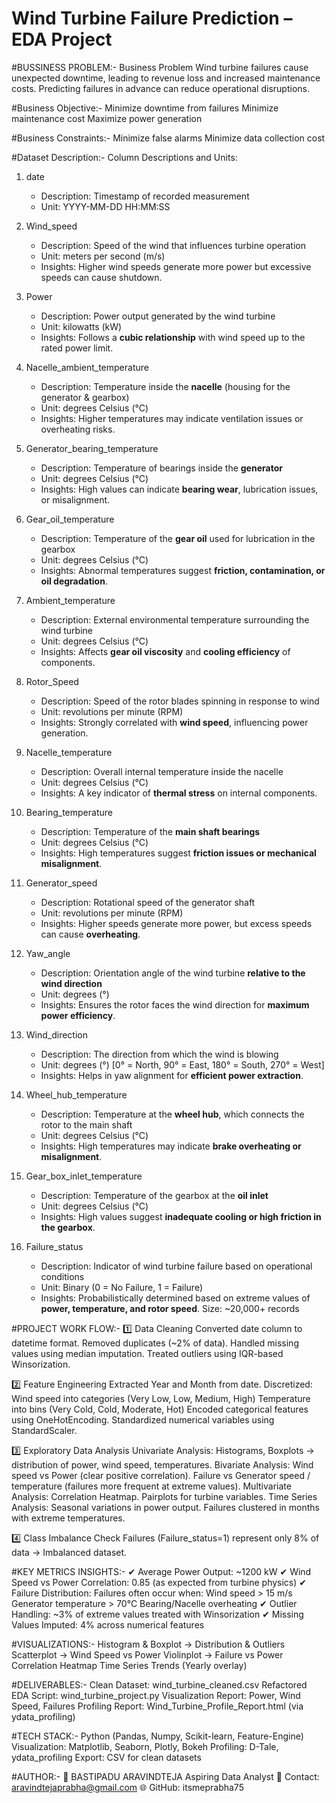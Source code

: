 # Wind Turbine Failure Prediction – EDA Project
#BUSSINESS PROBLEM:-
Business Problem
    Wind turbine failures cause unexpected downtime, leading to revenue loss and increased maintenance costs.
    Predicting failures in advance can reduce operational disruptions.
    
#Business Objective:-
    Minimize downtime from failures
    Minimize maintenance cost
    Maximize power generation

#Business Constraints:-
    Minimize false alarms
    Minimize data collection cost

#Dataset Description:-
Column Descriptions and Units:

1. date  
   - Description: Timestamp of recorded measurement  
   - Unit: YYYY-MM-DD HH:MM:SS  

2. Wind_speed  
   - Description: Speed of the wind that influences turbine operation  
   - Unit: meters per second (m/s)  
   - Insights: Higher wind speeds generate more power but excessive speeds can cause shutdown.  

3. Power  
   - Description: Power output generated by the wind turbine  
   - Unit: kilowatts (kW)  
   - Insights: Follows a **cubic relationship** with wind speed up to the rated power limit.  

4. Nacelle_ambient_temperature  
   - Description: Temperature inside the **nacelle** (housing for the generator & gearbox)  
   - Unit: degrees Celsius (°C)  
   - Insights: Higher temperatures may indicate ventilation issues or overheating risks.  

5. Generator_bearing_temperature  
   - Description: Temperature of bearings inside the **generator**  
   - Unit: degrees Celsius (°C)  
   - Insights: High values can indicate **bearing wear**, lubrication issues, or misalignment.  

6. Gear_oil_temperature  
   - Description: Temperature of the **gear oil** used for lubrication in the gearbox  
   - Unit: degrees Celsius (°C)  
   - Insights: Abnormal temperatures suggest **friction, contamination, or oil degradation**.  

7. Ambient_temperature  
   - Description: External environmental temperature surrounding the wind turbine  
   - Unit: degrees Celsius (°C)  
   - Insights: Affects **gear oil viscosity** and **cooling efficiency** of components.  

8. Rotor_Speed  
   - Description: Speed of the rotor blades spinning in response to wind  
   - Unit: revolutions per minute (RPM)  
   - Insights: Strongly correlated with **wind speed**, influencing power generation.  

9. Nacelle_temperature  
   - Description: Overall internal temperature inside the nacelle  
   - Unit: degrees Celsius (°C)  
   - Insights: A key indicator of **thermal stress** on internal components.  

10. Bearing_temperature  
    - Description: Temperature of the **main shaft bearings**  
    - Unit: degrees Celsius (°C)  
    - Insights: High temperatures suggest **friction issues or mechanical misalignment**.  

11. Generator_speed  
    - Description: Rotational speed of the generator shaft  
    - Unit: revolutions per minute (RPM)  
    - Insights: Higher speeds generate more power, but excess speeds can cause **overheating**.  

12. Yaw_angle  
    - Description: Orientation angle of the wind turbine **relative to the wind direction**  
    - Unit: degrees (°)  
    - Insights: Ensures the rotor faces the wind direction for **maximum power efficiency**.  

13. Wind_direction  
    - Description: The direction from which the wind is blowing  
    - Unit: degrees (°) [0° = North, 90° = East, 180° = South, 270° = West]  
    - Insights: Helps in yaw alignment for **efficient power extraction**.  

14. Wheel_hub_temperature  
    - Description: Temperature at the **wheel hub**, which connects the rotor to the main shaft  
    - Unit: degrees Celsius (°C)  
    - Insights: High temperatures may indicate **brake overheating or misalignment**.  

15. Gear_box_inlet_temperature  
    - Description: Temperature of the gearbox at the **oil inlet**  
    - Unit: degrees Celsius (°C)  
    - Insights: High values suggest **inadequate cooling or high friction in the gearbox**.  

16. Failure_status  
    - Description: Indicator of wind turbine failure based on operational conditions  
    - Unit: Binary (0 = No Failure, 1 = Failure)  
    - Insights: Probabilistically determined based on extreme values of **power, temperature, and rotor speed**.
Size: ~20,000+ records

#PROJECT WORK FLOW:-
1️⃣ Data Cleaning
Converted date column to datetime format.
Removed duplicates (~2% of data).
Handled missing values using median imputation.
Treated outliers using IQR-based Winsorization.

2️⃣ Feature Engineering
Extracted Year and Month from date.
Discretized:
Wind speed into categories (Very Low, Low, Medium, High)
Temperature into bins (Very Cold, Cold, Moderate, Hot)
Encoded categorical features using OneHotEncoding.
Standardized numerical variables using StandardScaler.

3️⃣ Exploratory Data Analysis
Univariate Analysis: Histograms, Boxplots → distribution of power, wind speed, temperatures.
Bivariate Analysis:
Wind speed vs Power (clear positive correlation).
Failure vs Generator speed / temperature (failures more frequent at extreme values).
Multivariate Analysis:
Correlation Heatmap.
Pairplots for turbine variables.
Time Series Analysis:
Seasonal variations in power output.
Failures clustered in months with extreme temperatures.

4️⃣ Class Imbalance Check
Failures (Failure_status=1) represent only 8% of data → Imbalanced dataset.

#KEY METRICS  INSIGHTS:-
✔ Average Power Output: ~1200 kW
✔ Wind Speed vs Power Correlation: 0.85 (as expected from turbine physics)
✔ Failure Distribution:
Failures often occur when:
Wind speed > 15 m/s
Generator temperature > 70°C
Bearing/Nacelle overheating
✔ Outlier Handling: ~3% of extreme values treated with Winsorization
✔ Missing Values Imputed: 4% across numerical features

#VISUALIZATIONS:-
Histogram & Boxplot → Distribution & Outliers
Scatterplot → Wind Speed vs Power
Violinplot → Failure vs Power
Correlation Heatmap
Time Series Trends (Yearly overlay)

#DELIVERABLES:-
Clean Dataset: wind_turbine_cleaned.csv
Refactored EDA Script: wind_turbine_project.py
Visualization Report: Power, Wind Speed, Failures
Profiling Report: Wind_Turbine_Profile_Report.html (via ydata_profiling)

#TECH STACK:-
Python (Pandas, Numpy, Scikit-learn, Feature-Engine)
Visualization: Matplotlib, Seaborn, Plotly, Bokeh
Profiling: D-Tale, ydata_profiling
Export: CSV for clean datasets

#AUTHOR:-
👤 BASTIPADU ARAVINDTEJA
 Aspiring Data Analyst
📧 Contact: aravindtejaprabha@gmail.com
🌐 GitHub: itsmeprabha75


